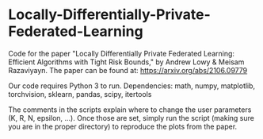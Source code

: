 # Locally-Differentially-Private-Federated-Learning
Code for the paper "Locally Differentially Private Federated Learning: Efficient Algorithms with Tight Risk Bounds," by Andrew Lowy &amp; Meisam Razaviyayn. The paper can be found at: https://arxiv.org/abs/2106.09779

Our code requires Python 3 to run. 
Dependencies: math, numpy, matplotlib, torchvision, sklearn, pandas, scipy, itertools 

The comments in the scripts explain where to change the user parameters (K, R, N, epsilon, …). Once those are set, simply run the script (making sure you are in the proper directory) to reproduce the plots from the paper. 
